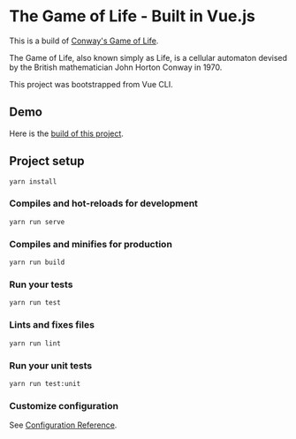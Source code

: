 # The Game of Life - Built in Vue.js

This is a build of [Conway's Game of Life](https://en.wikipedia.org/wiki/Conway%27s_Game_of_Life).

The Game of Life, also known simply as Life, is a cellular automaton devised by the British mathematician John Horton Conway in 1970.

This project was bootstrapped from Vue CLI.

## Demo
Here is the [build of this project](http://www.kinoliclients.com/game-of-life-vue/).

## Project setup
```
yarn install
```

### Compiles and hot-reloads for development
```
yarn run serve
```

### Compiles and minifies for production
```
yarn run build
```

### Run your tests
```
yarn run test
```

### Lints and fixes files
```
yarn run lint
```

### Run your unit tests
```
yarn run test:unit
```

### Customize configuration
See [Configuration Reference](https://cli.vuejs.org/config/).

